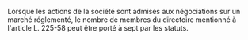 Lorsque les actions de la société sont admises aux négociations sur un marché réglementé, le nombre de membres du directoire mentionné à l'article L. 225-58 peut être porté à sept par les statuts.

